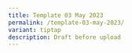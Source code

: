 ```yaml
---
title: Template 03 May 2023
permalink: /template-03-may-2023/
variant: tiptap
description: Draft before upload
---
```

